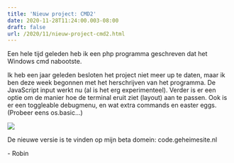 ```yaml
---
title: 'Nieuw project: CMD2'
date: 2020-11-28T11:24:00.003-08:00
draft: false
url: /2020/11/nieuw-project-cmd2.html
---
```


Een hele tijd geleden heb ik een php programma geschreven dat het Windows cmd nabootste.

Ik heb een jaar geleden besloten het project niet meer up te daten, maar ik ben deze week begonnen met het herschrijven van het programma. De JavaScript input werkt nu (al is het erg experimenteel). Verder is er een optie om de manier hoe de terminal eruit ziet (layout) aan te passen. Ook is er een toggleable debugmenu, en wat extra commands en easter eggs. (Probeer eens os.basic...)

[![](https://1.bp.blogspot.com/-JGniliS0aic/X8KkjU5nhrI/AAAAAAAAJYg/VvdxrdAkfyUIGhqqMgmImztBB08Nm06GACLcBGAsYHQ/s320/63257B07-1296-4840-A5BD-928A5CF502C3.png)](https://1.bp.blogspot.com/-JGniliS0aic/X8KkjU5nhrI/AAAAAAAAJYg/VvdxrdAkfyUIGhqqMgmImztBB08Nm06GACLcBGAsYHQ/s1920/63257B07-1296-4840-A5BD-928A5CF502C3.png)

De nieuwe versie is te vinden op mijn beta domein: code.geheimesite.nl

\- Robin
